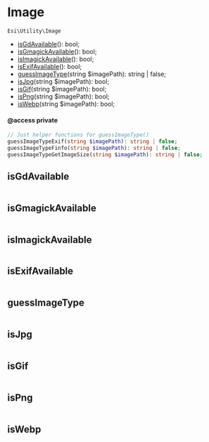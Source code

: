 # Image

`Esi\Utility\Image`

* [isGdAvailable](#isgdavailable)(): bool;
* [isGmagickAvailable](#isgmagickavailable)(): bool;
* [isImagickAvailable](#isimagickavailable)(): bool;
* [isExifAvailable](#isexifavailable)(): bool;
* [guessImageType](#guessimagetype)(string $imagePath): string | false;
* [isJpg](#isjpg)(string $imagePath): bool;
* [isGif](#isgif)(string $imagePath): bool;
* [isPng](#ispng)(string $imagePath): bool;
* [isWebp](#iswebp)(string $imagePath): bool;

#### @access private
```php
// Just helper functions for guessImageType()
guessImageTypeExif(string $imagePath): string | false;
guessImageTypeFinfo(string $imagePath): string | false;
guessImageTypeGetImageSize(string $imagePath): string | false;
```


## isGdAvailable



```php

```

## isGmagickAvailable



```php

```

## isImagickAvailable



```php

```

## isExifAvailable



```php

```

## guessImageType



```php

```

## isJpg



```php

```

## isGif



```php

```

## isPng



```php

```

## isWebp



```php

```
